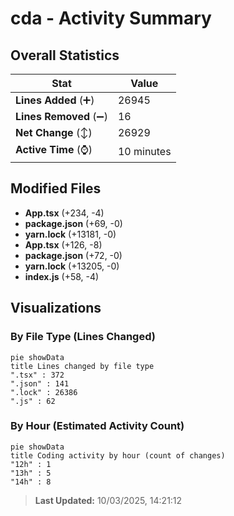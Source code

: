 # cda - Activity Summary 

## Overall Statistics

| Stat                   | Value                                                             |
| ---------------------- | ----------------------------------------------------------------- |
| **Lines Added** (➕)   | 26945                                          |
| **Lines Removed** (➖) | 16                                        |
| **Net Change** (↕)    | 26929                |
| **Active Time** (⌚)   | 10 minutes |


## Modified Files
- **App.tsx** (+234, -4)
- **package.json** (+69, -0)
- **yarn.lock** (+13181, -0)
- **App.tsx** (+126, -8)
- **package.json** (+72, -0)
- **yarn.lock** (+13205, -0)
- **index.js** (+58, -4)

## Visualizations

### By File Type (Lines Changed)

```mermaid
pie showData
title Lines changed by file type
".tsx" : 372
".json" : 141
".lock" : 26386
".js" : 62
```

### By Hour (Estimated Activity Count)

```mermaid
pie showData
title Coding activity by hour (count of changes)
"12h" : 1
"13h" : 5
"14h" : 8
```


> **Last Updated:** 10/03/2025, 14:21:12